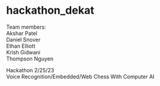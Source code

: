 # hackathon_dekat

Team members:<br />
Akshar Patel<br />
Daniel Snover<br />
Ethan Elliott<br />
Krish Gidwani<br />
Thompson Nguyen<br />

Hackathon 2/25/23<br />
Voice Recognition/Embedded/Web Chess With Computer AI<br />
